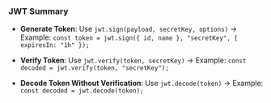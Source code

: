 ### JWT Summary

- **Generate Token**:
  Use `jwt.sign(payload, secretKey, options)`
  → Example: `const token = jwt.sign({ id, name }, "secretKey", { expiresIn: "1h" });`

- **Verify Token**:
  Use `jwt.verify(token, secretKey)`
  → Example: `const decoded = jwt.verify(token, "secretKey");`

- **Decode Token Without Verification**:
  Use `jwt.decode(token)`
  → Example: `const decoded = jwt.decode(token);`
